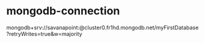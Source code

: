 # mongodb-connection


mongodb+srv://savanapoint:<password>@cluster0.fr1hd.mongodb.net/myFirstDatabase?retryWrites=true&w=majority
